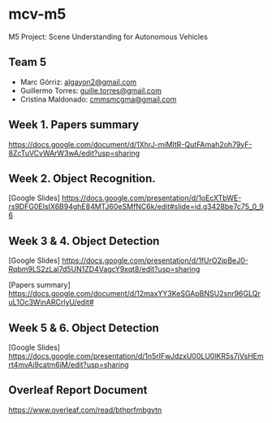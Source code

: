 # mcv-m5
M5 Project: Scene Understanding for Autonomous Vehicles

## Team 5
- Marc Górriz: algayon2@gmail.com
- Guillermo Torres: guille.torres@gmail.com
- Cristina Maldonado: cmmsmcgma@gmail.com

## Week 1. Papers summary
https://docs.google.com/document/d/1XhrJ-miMItR-QutFAmah2oh79yF-8ZcTuVCvWArW3wA/edit?usp=sharing
## Week 2. Object Recognition.
[Google Slides] https://docs.google.com/presentation/d/1oEcXTbWE-rs9DFG0EIsIX6B94ghE84MTJ60eSMfNC6k/edit#slide=id.g3428be7c75_0_96
## Week 3 & 4. Object Detection
[Google Slides] https://docs.google.com/presentation/d/1fUrO2jpBeJ0-Rqbm9LS2zLal7d5UN1ZD4VagcY9xqt8/edit?usp=sharing

[Papers summary] https://docs.google.com/document/d/12maxYY3KeSGApBNSU2snr96GLQruL1Oc3WinARCrlyU/edit#

## Week 5 & 6. Object Detection
[Google Slides] https://docs.google.com/presentation/d/1n5rIFwJdzxU00LU0lKR5s7jVsHEmrt4mvAi9catm6jM/edit?usp=sharing

## Overleaf Report Document
https://www.overleaf.com/read/bthprfmbgvtn
